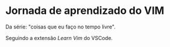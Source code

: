 # Jornada de aprendizado do VIM

Da série: "coisas que eu faço no tempo livre".

Seguindo a extensão *Learn Vim* do VSCode.
